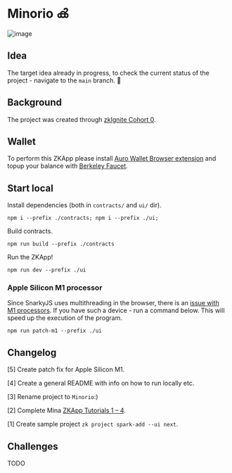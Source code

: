 # Minorio ൿ

![image](https://user-images.githubusercontent.com/11996139/205387265-8be47d54-2cab-4cd3-b64b-c3fe101330c7.png)

## Idea

The target idea already in progress, to check the current status of the project - navigate to the `main` branch.
🧝
## Background

The project was created through [zkIgnite Cohort 0](https://minaprotocol.com/blog/zkapps-era).

## Wallet

To perform this ZKApp please install [Auro Wallet Browser extension](https://www.aurowallet.com/) and topup your balance with [Berkeley Faucet](https://faucet.minaprotocol.com/).

## Start local

Install dependencies (both in `contracts/` and `ui/` dir).

```
npm i --prefix ./contracts; npm i --prefix ./ui;
```

Build contracts.

```
npm run build --prefix ./contracts
```

Run the ZKApp!

```
npm run dev --prefix ./ui
```

### Apple Silicon M1 processor

Since SnarkyJS uses multithreading in the browser, there is an [issue with M1 processors](https://bugs.chromium.org/p/chromium/issues/detail?id=1228686). If you have such a device - run a command below. This will speed up the execution of the program.

```
npm run patch-m1 --prefix ./ui
```

## Changelog

[5] Create patch fix for Apple Silicon M1.

[4] Create a general README with info on how to run locally etc.

[3] Rename project to `Minorio`:)

[2] Complete Mina [ZKApp Tutorials 1 – 4](https://docs.minaprotocol.com/zkapps/tutorials/zkapp-ui-with-react).

[1] Create sample project `zk project spark-add --ui next`.

## Challenges

TODO
